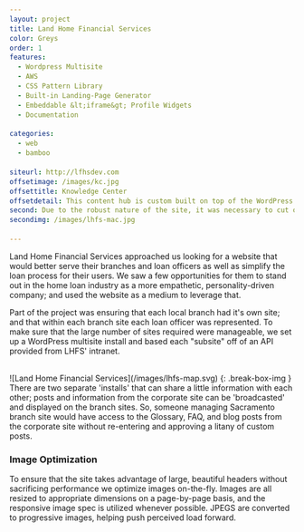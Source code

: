 ```yaml
---
layout: project
title: Land Home Financial Services
color: Greys
order: 1
features:
  - Wordpress Multisite
  - AWS
  - CSS Pattern Library
  - Built-in Landing-Page Generator
  - Embeddable &lt;iframe&gt; Profile Widgets
  - Documentation

categories:
  - web
  - bamboo

siteurl: http://lfhsdev.com
offsetimage: /images/kc.jpg
offsettitle: Knowledge Center
offsetdetail: This content hub is custom built on top of the WordPress engine to track post popularity, easily share content between site installs, all without leaving the familiar dashboard.
second: Due to the robust nature of the site, it was necessary to cut out page-weight wherever possible. So before we started putting pages together we set up a pattern library for each style component; like a custom-made Bootstrap based on SMACSS and BASSCSS.
secondimg: /images/lhfs-mac.jpg

---
```


Land Home Financial Services approached us looking for a website that would better serve their branches and loan officers as well as simplify the loan process for their users. We saw a few opportunities for them to stand out in the home loan industry as a more empathetic, personality-driven company; and used the website as a medium to leverage that.

Part of the project was ensuring that each local branch had it's own site; and that within each branch site each loan officer was represented. To make sure that the large number of sites required were manageable, we set up a WordPress multisite install and based each "subsite" off of an API provided from LHFS' intranet. 

<br>
![Land Home Financial Services](/images/lhfs-map.svg)
{: .break-box-img }
<br>
There are two separate 'installs' that can share a little information with each other; posts and information from the corporate site can be 'broadcasted' and displayed on the branch sites. So, someone managing Sacramento branch site would have access to the Glossary, FAQ, and blog posts from the corporate site without re-entering and approving a litany of custom posts.

### Image Optimization
To ensure that the site takes advantage of large, beautiful headers without sacrificing performance we optimize images on-the-fly. Images are all resized to appropriate dimensions on a page-by-page basis, and the responsive image spec is utilized whenever possible. JPEGS are converted to progressive images, helping push perceived load forward.
